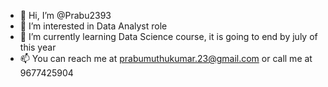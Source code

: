 - 👋 Hi, I’m @Prabu2393
- 👀 I’m interested in Data Analyst role
- 🌱 I’m currently learning Data Science course, it is going to end by july of this year
- 📫 You can reach me at prabumuthukumar.23@gmail.com or call me at 9677425904
